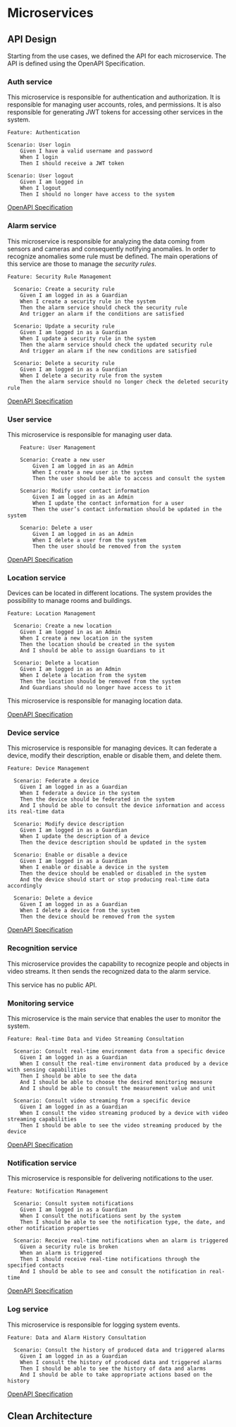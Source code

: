 # Microservices

## API Design

Starting from the use cases, we defined the API for each microservice. The API is defined using the OpenAPI Specification.

### Auth service

This microservice is responsible for authentication and authorization. It is responsible for managing user accounts, roles, and permissions. It is also responsible for generating JWT tokens for accessing other services in the system.

```gherkin
Feature: Authentication

Scenario: User login
    Given I have a valid username and password
    When I login
    Then I should receive a JWT token

Scenario: User logout
    Given I am logged in
    When I logout
    Then I should no longer have access to the system
```

[OpenAPI Specification](https://revue-org.github.io/revue/openapi/alarm/)

### Alarm service

This microservice is responsible for analyzing the data coming from sensors and cameras and consequently notifying anomalies. In order to recognize anomalies some rule must be defined.
The main operations of this service are those to manage the *security rules*.


```gherkin
Feature: Security Rule Management

  Scenario: Create a security rule
    Given I am logged in as a Guardian
    When I create a security rule in the system
    Then the alarm service should check the security rule
    And trigger an alarm if the conditions are satisfied

  Scenario: Update a security rule
    Given I am logged in as a Guardian
    When I update a security rule in the system
    Then the alarm service should check the updated security rule
    And trigger an alarm if the new conditions are satisfied

  Scenario: Delete a security rule
    Given I am logged in as a Guardian
    When I delete a security rule from the system
    Then the alarm service should no longer check the deleted security rule
```

[OpenAPI Specification](https://revue-org.github.io/revue/openapi/alarm/)

### User service

This microservice is responsible for managing user data.

```gherkin
    Feature: User Management

    Scenario: Create a new user
        Given I am logged in as an Admin
        When I create a new user in the system
        Then the user should be able to access and consult the system

    Scenario: Modify user contact information
        Given I am logged in as an Admin
        When I update the contact information for a user
        Then the user’s contact information should be updated in the system

    Scenario: Delete a user
        Given I am logged in as an Admin
        When I delete a user from the system
        Then the user should be removed from the system
```

[OpenAPI Specification](https://revue-org.github.io/revue/openapi/user/)

### Location service

Devices can be located in different locations. The system provides the possibility to manage rooms and buildings. 

```gherkin
Feature: Location Management

  Scenario: Create a new location
    Given I am logged in as an Admin
    When I create a new location in the system
    Then the location should be created in the system
    And I should be able to assign Guardians to it

  Scenario: Delete a location
    Given I am logged in as an Admin
    When I delete a location from the system
    Then the location should be removed from the system
    And Guardians should no longer have access to it
```

This microservice is responsible for managing location data.

[OpenAPI Specification](https://revue-org.github.io/revue/openapi/location/)

### Device service

This microservice is responsible for managing devices. It can federate a device, modify their description, enable or disable them, and delete them.

```gherkin
Feature: Device Management

  Scenario: Federate a device
    Given I am logged in as a Guardian
    When I federate a device in the system
    Then the device should be federated in the system
    And I should be able to consult the device information and access its real-time data

  Scenario: Modify device description
    Given I am logged in as a Guardian
    When I update the description of a device
    Then the device description should be updated in the system

  Scenario: Enable or disable a device
    Given I am logged in as a Guardian
    When I enable or disable a device in the system
    Then the device should be enabled or disabled in the system
    And the device should start or stop producing real-time data accordingly

  Scenario: Delete a device
    Given I am logged in as a Guardian
    When I delete a device from the system
    Then the device should be removed from the system
```

[OpenAPI Specification](https://revue-org.github.io/revue/openapi/device/)

### Recognition service

This microservice provides the capability to recognize people and objects in video streams.
It then sends the recognized data to the alarm service.

This service has no public API.

### Monitoring service

This microservice is the main service that enables the user to monitor the system.

```gherkin
Feature: Real-time Data and Video Streaming Consultation

  Scenario: Consult real-time environment data from a specific device
    Given I am logged in as a Guardian
    When I consult the real-time environment data produced by a device with sensing capabilities
    Then I should be able to see the data
    And I should be able to choose the desired monitoring measure
    And I should be able to consult the measurement value and unit

  Scenario: Consult video streaming from a specific device
    Given I am logged in as a Guardian
    When I consult the video streaming produced by a device with video streaming capabilities
    Then I should be able to see the video streaming produced by the device
```

[OpenAPI Specification](https://revue-org.github.io/revue/openapi/monitoring/)

### Notification service

This microservice is responsible for delivering notifications to the user.

```gherkin
Feature: Notification Management

  Scenario: Consult system notifications
    Given I am logged in as a Guardian
    When I consult the notifications sent by the system
    Then I should be able to see the notification type, the date, and other notification properties

  Scenario: Receive real-time notifications when an alarm is triggered
    Given a security rule is broken
    When an alarm is triggered
    Then I should receive real-time notifications through the specified contacts
    And I should be able to see and consult the notification in real-time
```

[OpenAPI Specification](https://revue-org.github.io/revue/openapi/notification/)

### Log service

This microservice is responsible for logging system events.

```gherkin
Feature: Data and Alarm History Consultation

  Scenario: Consult the history of produced data and triggered alarms
    Given I am logged in as a Guardian
    When I consult the history of produced data and triggered alarms
    Then I should be able to see the history of data and alarms
    And I should be able to take appropriate actions based on the history
```

[OpenAPI Specification](https://revue-org.github.io/revue/openapi/log/)

## Clean Architecture

